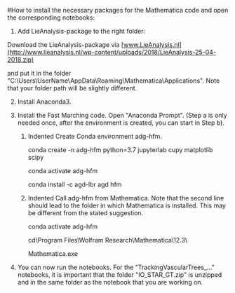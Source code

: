 #How to install the necessary packages for the Mathematica code and open the corresponding notebooks:

1. Add LieAnalysis-package to the right folder:

Download the LieAnalysis-package via [www.LieAnalysis.nl](http://www.lieanalysis.nl/wp-content/uploads/2018/LieAnalysis-25-04-2018.zip)

and put it in the folder "C:\Users\UserName\AppData\Roaming\Mathematica\Applications". Note that your folder path will be slightly different.

2. Install Anaconda3.

3. Install the Fast Marching code. Open "Anaconda Prompt". (Step a is only needed once, after the environment is created, you can start in Step b).

	1. Indented Create Conda environment adg-hfm.

		conda create -n adg-hfm python=3.7 jupyterlab cupy matplotlib scipy

		conda activate adg-hfm

		conda install -c agd-lbr agd hfm

	2. Indented Call adg-hfm from Mathematica. Note that the second line should lead to the folder in which Mathematica is installed. This may be different from the stated suggestion.

		conda activate adg-hfm

		cd\Program Files\Wolfram Research\Mathematica\12.3\

		Mathematica.exe

4. You can now run the notebooks. For the "TrackingVascularTrees_..." notebooks, it is important that the folder "IO_STAR_GT.zip" is unzipped and in the same folder as the notebook that you are working on.
